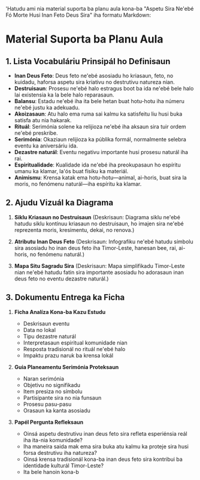 'Hatudu ami nia material suporta ba planu aula kona-ba "Aspetu Sira Ne'ebé Fó Morte Husi Inan Feto Deus Sira" iha formatu Markdown:

# Material Suporta ba Planu Aula

## 1. Lista Vocabuláriu Prinsipál ho Definisaun

- **Inan Deus Feto**: Deus feto ne'ebé asosiadu ho kriasaun, feto, no kuidadu, haforsa aspetu sira kriativu no destrutivu natureza nian.
- **Destruisaun**: Prosesu ne'ebé halo estragus boot ba ida ne'ebé bele halo lai existensia ka la bele halo reparasaun.
- **Balansu**: Estadu ne'ebé iha ita bele hetan buat hotu-hotu iha númeru ne'ebé justu ka adekuadu.
- **Akoizasaun**: Atu halo ema ruma sai kalmu ka satisfeitu liu husi buka satisfa atu nia hakarak.
- **Rituál**: Serimónia solene ka relijioza ne'ebé iha aksaun sira tuir ordem ne'ebé preskribe.
- **Serimónia**: Okaziaun relijioza ka públika formál, normalmente selebra eventu ka aniversáriu ida.
- **Dezastre naturál**: Eventu negativu importante husi prosesu naturál iha rai.
- **Espiritualidade**: Kualidade ida ne'ebé iha preokupasaun ho espíritu umanu ka klamar, la'ós buat físiku ka materiál.
- **Animismu**: Krensa katak ema hotu-hotu—animal, ai-horis, buat sira la moris, no fenómenu naturál—iha espíritu ka klamar.

## 2. Ajudu Vizuál ka Diagrama

1. **Siklu Kriasaun no Destruisaun**
   (Deskrisaun: Diagrama siklu ne'ebé hatudu siklu kontínuu kriasaun no destruisaun, ho imajen sira ne'ebé reprezenta moris, kresimentu, dekai, no renova.)

2. **Atributu Inan Deus Feto**
   (Deskrisaun: Infografiku ne'ebé hatudu símbolu sira asosiadu ho inan deus feto iha Timor-Leste, hanesan bee, rai, ai-horis, no fenómenu naturál.)

3. **Mapa Situ Sagradu Sira**
   (Deskrisaun: Mapa simplifikadu Timor-Leste nian ne'ebé hatudu fatin sira importante asosiadu ho adorasaun inan deus feto no eventu dezastre naturál.)

## 3. Dokumentu Entrega ka Ficha

1. **Ficha Analíza Kona-ba Kazu Estudu**
   - Deskrisaun eventu
   - Data no lokal
   - Tipu dezastre naturál
   - Interpretasaun espiritual komunidade nian
   - Resposta tradisionál no rituál ne'ebé halo
   - Impaktu prazu naruk ba krensa lokál

2. **Guia Planeamentu Serimónia Proteksaun**
   - Naran serimónia
   - Objetivu no signifikadu
   - Item presiza no símbolu
   - Partisipante sira no nia funsaun
   - Prosesu pasu-pasu
   - Orasaun ka kanta asosiadu

3. **Papél Pergunta Refleksaun**
   - Oinsá aspetu destrutivu inan deus feto sira refleta esperiénsia reál iha ita-nia komunidade?
   - Iha maneira saida mak ema sira buka atu kalmu ka proteje sira husi forsa destrutivu iha natureza?
   - Oinsá krensa tradisionál kona-ba inan deus feto sira kontribui ba identidade kulturál Timor-Leste?
   - Ita bele hanoin kona-b